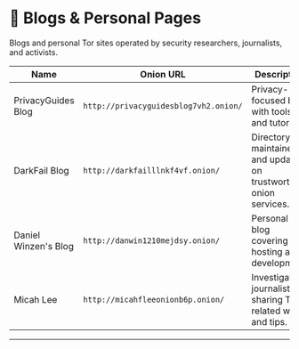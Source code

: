 # 📝 Blogs & Personal Pages

Blogs and personal Tor sites operated by security researchers, journalists, and activists.

| Name               | Onion URL                                      | Description |
|--------------------|------------------------------------------------|-------------|
| PrivacyGuides Blog | `http://privacyguidesblog7vh2.onion/`         | Privacy-focused blog with tools and tutorials. |
| DarkFail Blog      | `http://darkfailllnkf4vf.onion/`              | Directory maintainer and updates on trustworthy onion services. |
| Daniel Winzen's Blog | `http://danwin1210mejdsy.onion/`            | Personal blog covering Tor hosting and development. |
| Micah Lee          | `http://micahfleeonionb6p.onion/`             | Investigative journalist sharing Tor-related work and tips. |

---
